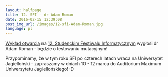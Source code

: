 ```yaml
---
layout: halfpage
title: 12. SFI - dr Adam Roman
date: 2016-02-15 12:39:08
post_img_url: /images/12-sfi-Adam-Roman.jpg
language: pl
---
```


[Wykład otwarcia](http://sfi.org.pl/2016/02/wiemy-kto-poprowadzi-wyklad-otwarcia/) na [12. Studenckim Festiwalu Informatycznym](www.sfi.org.pl) wygłosi dr Adam Roman - będzie o testowaniu mutacyjnym!

Przypominamy, że w tym roku SFI po czterech latach wraca na Uniwersytet Jagielloński - zapraszamy w dniach 10 - 12 marca do Auditorium Maximum Uniwersytetu Jagiellońskiego! :D